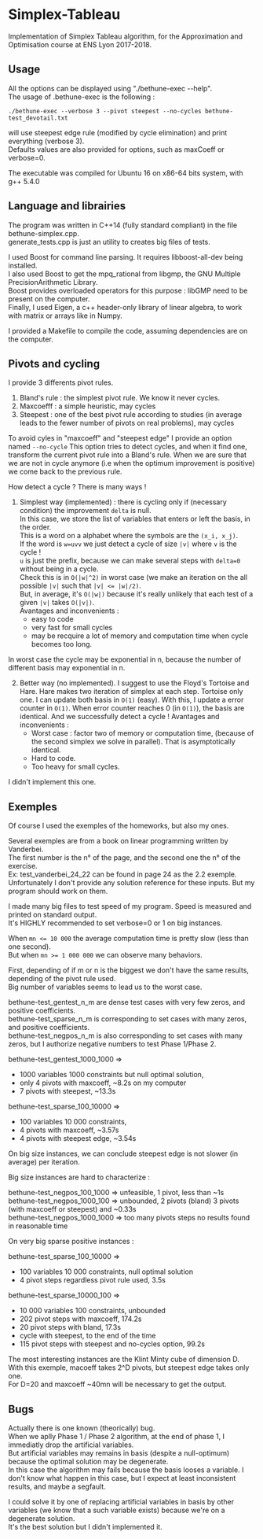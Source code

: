 # Simplex-Tableau

Implementation of Simplex Tableau algorithm, for the Approximation and Optimisation course at ENS Lyon 2017-2018.

## Usage

All the options can be displayed using "./bethune-exec --help".  
The usage of .bethune-exec is the following :  
  
```
./bethune-exec --verbose 3 --pivot steepest --no-cycles bethune-test_devotail.txt
```

will use steepest edge rule (modified by cycle elimination) and print everything (verbose 3).  
Defaults values are also provided for options, such as maxCoeff or verbose=0.  

The executable was compiled for Ubuntu 16 on x86-64 bits system, with g++ 5.4.0  

## Language and librairies

The program was written in C++14 (fully standard compliant) in the file bethune-simplex.cpp.  
generate_tests.cpp is just an utility to creates big files of tests.  

I used Boost for command line parsing. It requires libboost-all-dev being installed.  
I also used Boost to get the mpq_rational from libgmp, the GNU Multiple PrecisionArithmetic Library.  
Boost provides overloaded operators for this purpose : libGMP need to be present on the computer.  
Finally, I used Eigen, a c++ header-only library of linear algebra, to work with matrix or arrays like in Numpy.  

I provided a Makefile to compile the code, assuming dependencies are on the computer.

## Pivots and cycling

I provide 3 differents pivot rules.

1. Bland's rule : the simplest pivot rule. We know it never cycles.
2. Maxcoefff : a simple heuristic, may cycles
3. Steepest : one of the best pivot rule according to studies (in average leads to the fewer number of pivots on real problems), may cycles

To avoid cyles in "maxcoeff" and "steepest edge" I provide an option named `--no-cycle`
This option tries to detect cycles, and when it find one, transform the current pivot rule into a Bland's rule.
When we are sure that we are not in cycle anymore (i.e when the optimum improvement is positive) we come back to the previous rule.

How detect a cycle ? There is many ways !

1. Simplest way (implemented) : there is cycling only if (necessary condition) the improvement `delta` is null.  
In this case, we store the list of variables that enters or left the basis, in the order.  
This is a word on a alphabet where the symbols are the `(x_i, x_j)`.  
If the word is `w=uvv` we just detect a cycle of size `|v|` where `v` is the cycle !  
`u` is just the prefix, because we can make several steps with `delta=0` without being in a cycle.  
Check this is in `O(|w|^2)` in worst case (we make an iteration on the all possible `|v|` such that `|v| <= |w|/2)`.  
But, in average, it's `O(|w|)` because it's really unlikely that each test of a given `|v|` takes `O(|v|)`.  
Avantages and inconvenients :  
    + easy to code
    + very fast for small cycles
    + may be recquire a lot of memory and computation time when cycle becomes too long.

In worst case the cycle may be exponential in n, because the number of different basis may exponential in n.

2. Better way (no implemented). I suggest to use the Floyd's Tortoise and Hare.
Hare makes two iteration of simplex at each step. Tortoise only one.
I can update both basis in `O(1)` (easy). With this, I update a error counter in `O(1)`.
When error counter reaches 0 (in `O(1)`), the basis are identical. And we successfully detect a cycle !
Avantages and inconvenients :
    + Worst case : factor two of memory or computation time, (because of the second simplex we solve in parallel). That is asymptotically identical.
    + Hard to code.
    + Too heavy for small cycles.

I didn't implement this one.

## Exemples

Of course I used the exemples of the homeworks, but also my ones.

Several exemples are from a book on linear programming written by Vanderbei.  
The first number is the n° of the page, and the second one the n° of the exercise.  
Ex: test_vanderbei_24_22 can be found in page 24 as the 2.2 exemple.  
Unfortunately I don't provide any solution reference for these inputs. But my program should work on them.  

I made many big files to test speed of my program. Speed is measured and printed on standard output.  
It's HIGHLY recommended to set verbose=0 or 1 on big instances.  

When `mn <= 10 000` the average computation time is pretty slow (less than one second).  
But when `mn >= 1 000 000` we can observe many behaviors.  

First, depending of if m or n is the biggest we don't have the same results, depending of the pivot rule used.  
Big number of variables seems to lead us to the worst case.  

bethune-test_gentest_n_m are dense test cases with very few zeros, and positive coefficients.  
bethune-test_sparse_n_m is corresponding to set cases with many zeros, and positive coefficients.  
bethune-test_negpos_n_m is also corresponding to set cases with many zeros, but I authorize negative numbers to test Phase 1/Phase 2.  

bethune-test_gentest_1000_1000 =>  
- 1000 variables 1000 constraints but null optimal solution,  
- only 4 pivots with maxcoeff, ~8.2s on my computer  
- 7 pivots with steepest, ~13.3s  

bethune-test_sparse_100_10000 =>  
- 100 variables 10 000 constraints,  
- 4 pivots with maxcoeff, ~3.57s  
- 4 pivots with steepest edge, ~3.54s  

On big size instances, we can conclude steepest edge is not slower (in average) per iteration.

Big size instances are hard to characterize :

bethune-test_negpos_100_1000 => unfeasible, 1 pivot, less than ~1s  
bethune-test_negpos_1000_100 => unbounded, 2 pivots (bland) 3 pivots (with maxcoeff or steepest) and ~0.33s  
bethune-test_negpos_1000_1000 => too many pivots steps no results found in reasonable time  

On very big sparse positive instances :

bethune-test_sparse_100_10000 =>
- 100 variables 10 000 constraints, null optimal solution
- 4 pivot steps regardless pivot rule used, 3.5s

bethune-test_sparse_10000_100 =>
- 10 000 variables 100 constraints, unbounded
- 202 pivot steps with maxcoeff, 174.2s
- 20 pivot steps with bland, 17.3s
- cycle with steepest, to the end of the time
- 115 pivot steps with steepest and no-cycles option, 99.2s  
  
The most interesting instances are the Klint Minty cube of dimension D.  
With this exemple, macoeff takes 2^D pivots, but steepest edge takes only one.  
For D=20 and maxcoeff ~40mn will be necessary to get the output.  

## Bugs

Actually there is one known (theorically) bug.  
When we aplly Phase 1 / Phase 2 algorithm, at the end of phase 1, I immediatly drop the artificial variables.  
But artificial variables may remains in basis (despite a null-optimum) because the optimal solution may be degenerate.  
In this case the algorithm may fails because the basis looses a variable. I don't know what happen in this case, but I expect at least
inconsistent results, and maybe a segfault.  

I could solve it by one of replacing artificial variables in basis by other variables (we know that a such variable exists) because we're on a degenerate solution.  
It's the best solution but I didn't implemented it.
